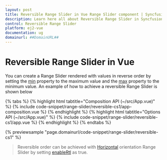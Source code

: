 ```yaml
---
layout: post
title: Reversible Range Slider in Vue Range Slider component | Syncfusion
description: Learn here all about Reversible Range Slider in Syncfusion Vue Range Slider component of Syncfusion Essential JS 2 and more.
control: Reversible Range Slider 
platform: ej2-vue
documentation: ug
domainurl: ##DomainURL##
---
```


# Reversible Range Slider in Vue

You can create a Range Slider rendered with values in reverse order by setting the [min](https://ej2.syncfusion.com/vue/documentation/api/slider/#min) property to the maximum value and the [max](https://ej2.syncfusion.com/vue/documentation/api/slider/#max) property to the minimum value. An example of how to achieve a reversible Range Slider is shown below

{% tabs %}
{% highlight html tabtitle="Composition API (~/src/App.vue)" %}
{% include code-snippet/range-slider/reversible-cs1/app-composition.vue %}
{% endhighlight %}
{% highlight html tabtitle="Options API (~/src/App.vue)" %}
{% include code-snippet/range-slider/reversible-cs1/app.vue %}
{% endhighlight %}
{% endtabs %}
        
{% previewsample "page.domainurl/code-snippet/range-slider/reversible-cs1" %}


> Reversible order can be achieved with [Horizontal](https://helpej2.syncfusion.com/vue/documentation/api/slider/sliderOrientation/) orientation Range Slider by setting [enableRtl](https://ej2.syncfusion.com/vue/documentation/api/slider/#enablertl) as true.